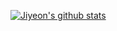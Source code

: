 [![Jiyeon's github stats](https://github-readme-stats.vercel.app/api?username=hanjiyeon0)](https://github.com/anuraghazra/github-readme-stats)
